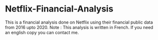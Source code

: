 # Netflix-Financial-Analysis
This is a financial analysis done on Netflix using their financial public data from 2016 upto 2020.
Note : This analysis is written in French. If you need an english copy you can contact me.
